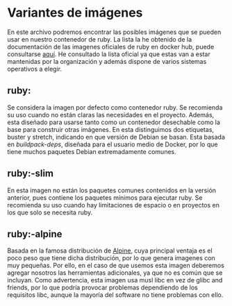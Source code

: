 # Variantes de imágenes

En este archivo podremos encontrar las posibles imágenes que se pueden usar en nuestro contenedor de ruby. La lista la he obtenido de la documentación de las imagenes oficiales de ruby en docker hub, puede consultarse [aquí](https://hub.docker.com/_/ruby). He consultado la lista oficial ya que estas van a estar mantenidas por la organización y además dispone de varios sistemas operativos a elegir.

## ruby:<version>

Se considera la imagen por defecto como contenedor ruby. Se recomienda su uso cuando no están claras las necesidades en el proyecto. Además, esta diseñado para usarse tanto como un contenedor desechable como la base para construir otras imágenes. En esta distinguimos dos etiquetas, buster y stretch, indicando en que versión de Debian se basan. Esta basada en *buildpack-deps*, diseñada para el usuario medio de Docker, por lo que tiene muchos paquetes Debian extremadamente comunes.

## ruby:<version>-slim

En esta imagen no están los paquetes comunes contenidos en la versión anterior, pues contiene los paquetes mínimos para ejecutar ruby. Se recomienda su uso cuando hay limitaciones de espacio o en proyectos en los que solo se necesita ruby.

## ruby:<version>-alpine

Basada en la famosa distribución de [Alpine](https://alpinelinux.org/), cuya principal ventaja es el poco peso que tiene dicha distribución, por lo que genera imagenes con muy pequeñas. Por ello, en el caso de que usemos esta imagen deberemos agregar nosotros las herramientas adicionales, ya que no es común que se incluyan. Como advertencia, esta imagen usa musl libc en vez de glibc and friends, por lo que podría provocar problemas dependiendo de los requisitos libc, aunque la mayoría del software no tiene problemas con ello.